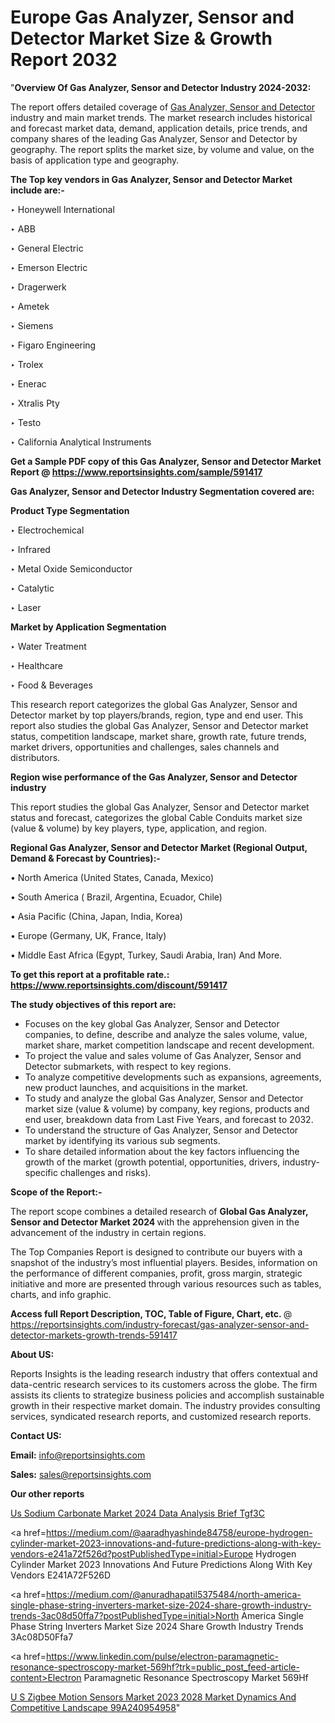 # Europe Gas Analyzer, Sensor and Detector Market Size & Growth Report 2032

"<strong>Overview Of Gas Analyzer, Sensor and Detector Industry 2024-2032:</strong>

The report offers detailed coverage of <a href=https://www.reportsinsights.com/sample/591417>Gas Analyzer, Sensor and Detector</a> industry and main market trends. The market research includes historical and forecast market data, demand, application details, price trends, and company shares of the leading Gas Analyzer, Sensor and Detector by geography. The report splits the market size, by volume and value, on the basis of application type and geography.

<strong>The Top key vendors in Gas Analyzer, Sensor and Detector Market include are:- </strong>

‣ Honeywell International

‣ ABB

‣ General Electric

‣ Emerson Electric

‣ Dragerwerk

‣ Ametek

‣ Siemens

‣ Figaro Engineering

‣ Trolex

‣ Enerac

‣ Xtralis Pty

‣ Testo

‣ California Analytical Instruments

<strong>Get a Sample PDF copy of this Gas Analyzer, Sensor and Detector Market Report </strong><strong>@ <a href=https://www.reportsinsights.com/sample/591417 style=color:#0000ff;>https://www.reportsinsights.com/sample/591417</a> </strong>

<strong>Gas Analyzer, Sensor and Detector Industry Segmentation covered are:</strong>

<strong>Product Type Segmentation</strong>

‣    Electrochemical

‣ Infrared

‣ Metal Oxide Semiconductor

‣ Catalytic

‣ Laser

<strong>Market by Application Segmentation</strong>

‣   Water Treatment

‣ Healthcare

‣ Food & Beverages

This research report categorizes the global Gas Analyzer, Sensor and Detector market by top players/brands, region, type and end user. This report also studies the global Gas Analyzer, Sensor and Detector market status, competition landscape, market share, growth rate, future trends, market drivers, opportunities and challenges, sales channels and distributors.

<strong>Region wise performance of the Gas Analyzer, Sensor and Detector industry</strong><strong> </strong>

This report studies the global Gas Analyzer, Sensor and Detector market status and forecast, categorizes the global Cable Conduits market size (value &amp; volume) by key players, type, application, and region. 

<strong>Regional Gas Analyzer, Sensor and Detector Market (Regional Output, Demand &amp; Forecast by Countries):-</strong>

• North America (United States, Canada, Mexico)

• South America ( Brazil, Argentina, Ecuador, Chile)

• Asia Pacific (China, Japan, India, Korea)

• Europe (Germany, UK, France, Italy)

• Middle East Africa (Egypt, Turkey, Saudi Arabia, Iran) And More.

<strong>To get this report at a profitable rate.: <a href=https://www.reportsinsights.com/discount/591417 style=color:#0000ff;>https://www.reportsinsights.com/discount/591417</a></strong>

<strong>The study objectives of this report are:</strong>
<ul>
  <li>Focuses on the key global Gas Analyzer, Sensor and Detector companies, to define, describe and analyze the sales volume, value, market share, market competition landscape and recent development.</li>
  <li>To project the value and sales volume of Gas Analyzer, Sensor and Detector submarkets, with respect to key regions.</li>
  <li>To analyze competitive developments such as expansions, agreements, new product launches, and acquisitions in the market.</li>
  <li>To study and analyze the global Gas Analyzer, Sensor and Detector market size (value &amp; volume) by company, key regions, products and end user, breakdown data from Last Five Years, and forecast to 2032.</li>
  <li>To understand the structure of Gas Analyzer, Sensor and Detector market by identifying its various sub segments.</li>
  <li>To share detailed information about the key factors influencing the growth of the market (growth potential, opportunities, drivers, industry-specific challenges and risks).</li>
</ul>
<strong>Scope of the Report:-</strong><strong> </strong>

The report scope combines a detailed research of <strong>Global Gas Analyzer, Sensor and Detector Market 2024 </strong>with the apprehension given in the advancement of the industry in certain regions.

The Top Companies Report is designed to contribute our buyers with a snapshot of the industry’s most influential players. Besides, information on the performance of different companies, profit, gross margin, strategic initiative and more are presented through various resources such as tables, charts, and info graphic.

<strong>Access full Report Description, TOC, Table of Figure, Chart, etc. </strong>@   <a href=https://reportsinsights.com/industry-forecast/gas-analyzer-sensor-and-detector-markets-growth-trends-591417 style=color:#0000ff;>https://reportsinsights.com/industry-forecast/gas-analyzer-sensor-and-detector-markets-growth-trends-591417</a>

<strong>About US:</strong>

Reports Insights is the leading research industry that offers contextual and data-centric research services to its customers across the globe. The firm assists its clients to strategize business policies and accomplish sustainable growth in their respective market domain. The industry provides consulting services, syndicated research reports, and customized research reports.

<strong>Contact US:</strong>

<p class=""""><b>Email:</b> <a href=mailto:info@reportsinsights.com>info@reportsinsights.com</a></p>
<p class=""""><b>Sales:</b> <a href=mailto:sales@reportsinsights.com>sales@reportsinsights.com</a></p>

<strong>Our other reports</strong>

<a href=https://www.linkedin.com/pulse/us-sodium-carbonate-market-2024-data-analysis-brief-tgf3c/>Us Sodium Carbonate Market 2024 Data Analysis Brief Tgf3C</a>

<a href=https://medium.com/@aaradhyashinde84758/europe-hydrogen-cylinder-market-2023-innovations-and-future-predictions-along-with-key-vendors-e241a72f526d?postPublishedType=initial>Europe Hydrogen Cylinder Market 2023 Innovations And Future Predictions Along With Key Vendors E241A72F526D</a>

<a href=https://medium.com/@anuradhapatil5375484/north-america-single-phase-string-inverters-market-size-2024-share-growth-industry-trends-3ac08d50ffa7?postPublishedType=initial>North America Single Phase String Inverters Market Size 2024 Share Growth Industry Trends 3Ac08D50Ffa7</a>

<a href=https://www.linkedin.com/pulse/electron-paramagnetic-resonance-spectroscopy-market-569hf?trk=public_post_feed-article-content>Electron Paramagnetic Resonance Spectroscopy Market 569Hf</a>

<a href=https://medium.com/@nadeemkazi654/u-s-zigbee-motion-sensors-market-2023-2028-market-dynamics-and-competitive-landscape-99a240954958>U S Zigbee Motion Sensors Market 2023 2028 Market Dynamics And Competitive Landscape 99A240954958</a>"
